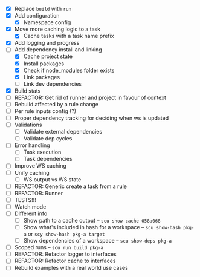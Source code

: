 - [x] Replace `build` with `run`
- [x] Add configuration
  - [x] Namespace config
- [x] Move more caching logic to a task
  - [x] Cache tasks with a task name prefix
- [x] Add logging and progress
- [ ] Add dependency install and linking
  - [x] Cache project state
  - [x] Install packages
  - [x] Check if node_modules folder exists
  - [x] Link packages
  - [ ] Link dev dependencies
- [x] Build stats
- [ ] REFACTOR: Get rid of runner and project in favour of context
- [ ] Rebuild affected by a rule change
- [ ] Per rule inputs config (?)
- [ ] Proper dependency tracking for deciding when ws is updated
- [ ] Validations
  - [ ] Validate external dependencies
  - [ ] Validate dep cycles
- [ ] Error handling
  - [ ] Task execution
  - [ ] Task dependencies
- [ ] Improve WS caching
- [ ] Unify caching
  - [ ] WS output vs WS state
- [ ] REFACTOR: Generic create a task from a rule
- [ ] REFACTOR: Runner
- [ ] TESTS!!!
- [ ] Watch mode
- [ ] Different info
  - [ ] Show path to a cache output – `scu show-cache 058a068`
  - [ ] Show what's included in hash for a workspace – `scu show-hash pkg-a` or `scy show-hash pkg-a target`
  - [ ] Show dependencies of a workspace – `scu show-deps pkg-a`
- [ ] Scoped runs – `scu run build pkg-a`
- [ ] REFACTOR: Refactor logger to interfaces
- [ ] REFACTOR: Refactor cache to interfaces
- [ ] Rebuild examples with a real world use cases
